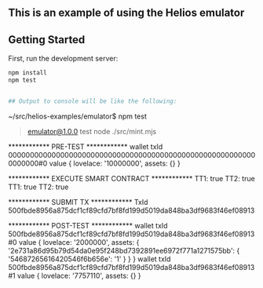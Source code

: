 ## This is an example of using the Helios emulator

## Getting Started

First, run the development server:

```bash
npm install
npm test


## Output to console will be like the following:
```
~/src/helios-examples/emulator$ npm test

> emulator@1.0.0 test
> node ./src/mint.mjs

************ PRE-TEST ************
wallet txId 0000000000000000000000000000000000000000000000000000000000000000#0
value { lovelace: '10000000', assets: {} }

************ EXECUTE SMART CONTRACT ************
TT1: true
TT2: true
TT1: true
TT2: true

************ SUBMIT TX ************
TxId 500fbde8956a875dcf1cf89cfd7bf8fd199d5019da848ba3df9683f46ef08913

************ POST-TEST ************
wallet txId 500fbde8956a875dcf1cf89cfd7bf8fd199d5019da848ba3df9683f46ef08913#0
value {
  lovelace: '2000000',
  assets: {
    '2e731a86d95b79d54da0e95f248bd7392891ee6972f771a1271575bb': { '54687265616420546f6b656e': '1' }
  }
}
wallet txId 500fbde8956a875dcf1cf89cfd7bf8fd199d5019da848ba3df9683f46ef08913#1
value { lovelace: '7757110', assets: {} }
```
